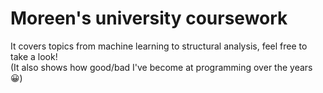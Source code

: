 <h1>Moreen's university coursework</h1>
It covers topics from machine learning to structural analysis, feel free to take a look!
<br>
(It also shows how good/bad I've become at programming over the years 😀)
